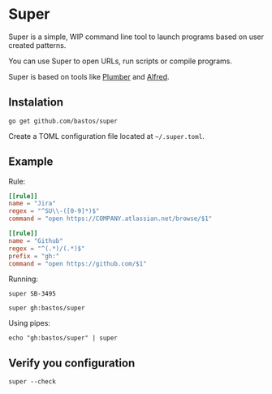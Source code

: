 # Super

Super is a simple, WIP command line tool to launch programs based on user created patterns.

You can use Super to open URLs, run scripts or compile programs.

Super is based on tools like [Plumber](http://en.wikipedia.org/wiki/Plumber_%28program%29) and [Alfred](http://www.alfredapp.com/).

## Instalation

```go get github.com/bastos/super```

Create a TOML configuration file located at ```~/.super.toml```.

## Example

Rule:

```toml
[[rule]]
name = "Jira"
regex = "^SU\\-([0-9]*)$"
command = "open https://COMPANY.atlassian.net/browse/$1"

[[rule]]
name = "Github"
regex = "^(.*)/(.*)$"
prefix = "gh:"
command = "open https://github.com/$1"
```

Running:

```super SB-3495```

```super gh:bastos/super```

Using pipes:

```echo "gh:bastos/super" | super```

## Verify you configuration

```super --check```
